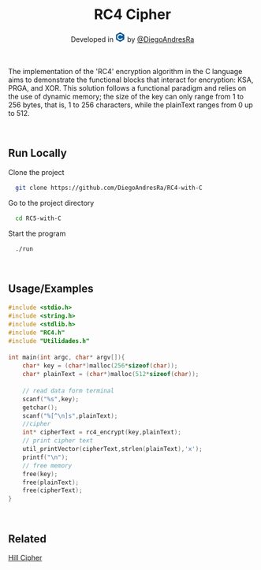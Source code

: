 <h1 align='center'>RC4 Cipher</h1>
<div align='center'>
Developed in <img src="https://github.com/devicons/devicon/blob/master/icons/c/c-plain.svg" title="C" alt="C" width="20" height="20"/>
  by <a href='https://github.com/DiegoAndresRa'>@DiegoAndresRa</a> 
</div>
<br>
<br>
<p>The implementation of the 'RC4' encryption algorithm in the C language aims to demonstrate the functional blocks that interact for encryption: 
  KSA, PRGA, and XOR. This solution follows a functional paradigm and relies on the use of dynamic memory; the size of the key can only range from 
  1 to 256 bytes, that is, 1 to 256 characters, while the plainText ranges from 0 up to 512.</p>
<br>

## Run Locally

Clone the project

```bash
  git clone https://github.com/DiegoAndresRa/RC4-with-C
```

Go to the project directory

```bash
  cd RC5-with-C
```


Start the program

```bash
  ./run
```

<br>

## Usage/Examples

```c
#include <stdio.h>
#include <string.h>
#include <stdlib.h>
#include "RC4.h"
#include "Utilidades.h"

int main(int argc, char* argv[]){
    char* key = (char*)malloc(256*sizeof(char));
    char* plainText = (char*)malloc(512*sizeof(char));
    
    // read data form terminal
    scanf("%s",key);
    getchar();
    scanf("%[^\n]s",plainText);
    //cipher
    int* cipherText = rc4_encrypt(key,plainText);
    // print cipher text
    util_printVector(cipherText,strlen(plainText),'x');
    printf("\n");
    // free memory
    free(key);
    free(plainText);
    free(cipherText);
}
```

<br>
<h2>Related</h2>
<a href='https://github.com/DiegoAndresRa/Hill_Cipher'>Hill Cipher</a>





